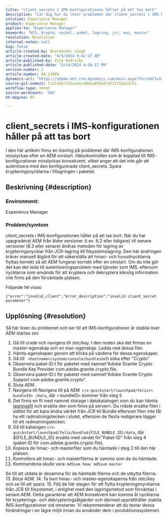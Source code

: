 ```yaml
---
title: "client_secrets i IMS-konfigurationen håller på att tas bort"
description: "Lär dig hur du löser problemet där client_secrets i IMS-konfigurationen håller på att tas bort. Spara krypteringsnycklarna i fillagringen i paketet."
solution: Experience Manager
product: Experience Manager
applies-to: "Experience Manager"
keywords: "KCS, krypto, nyckel, paket, lagring, jcr, mac, master"
resolution: Resolution
internal-notes: null
bug: false
article-created-by: Dharmender Singh
article-created-date: "4/4/2024 9:42:27 AM"
article-published-by: Zita Rodricks
article-published-date: "5/14/2024 4:26:17 PM"
version-number: 2
article-number: KA-23909
dynamics-url: "https://adobe-ent.crm.dynamics.com/main.aspx?forceUCI=1&pagetype=entityrecord&etn=knowledgearticle&id=e9786ba5-67f2-ee11-904b-6045bd04ed02"
source-git-commit: f121146cf25aa2ecd9e5a091bd7af23f1da23c51
workflow-type: tm+mt
source-wordcount: '503'
ht-degree: 0%

---
```


# client_secrets i IMS-konfigurationen håller på att tas bort


I den här artikeln finns en lösning på problemet där IMS-konfigurationen misslyckas efter en AEM omstart. Hälsokontrollen som är kopplad till IMS-konfigurationer misslyckas konsekvent, vilket anger att det inte går att autentisera med den konfigurerade client_secrets. Spara krypteringsnycklarna i fillagringen i paketet.

## Beskrivning {#description}


### Environment:

Experience Manager

### Problem/symtom

client_secrets i IMS-konfigurationen håller på att tas bort.
När du har uppgraderat AEM från äldre versioner (t.ex. 6.2 eller tidigare) till senare versioner (6.3 eller senare) ändras metoden för lagring av krypteringsnycklar från JCR-lagring till filsystemslagring. Den här ändringen kräver manuell åtgärd för att säkerställa att hmac- och huvudnycklarna flyttas korrekt så att AEM fungerar korrekt efter en omstart. Om du inte gör det kan det leda till autentiseringsproblem med tjänster som IMS, eftersom nycklarna som används för att kryptera och dekryptera känslig information inte finns på den förväntade platsen.

Följande fel visas:


```
{"error":"invalid_client","error_description":"invalid client_secret parameter"}
```



## Upplösning {#resolution}


Så här löser du problemet och ser till att IMS-konfigurationer är stabila över AEM startas om:

1. Gå till crxde och navigera till /etc/key. I den noden ska det finnas en master-egenskap och en mac-egenskap. Ladda ned dessa filer.
2. Hämta egenskapen genom att klicka på värdena för dessa egenskaper.
3. Gå till ` <hostname>/system/console/bundles`och söka efter &quot;Crypto&quot;
4. Observera paket-ID:t för paketet med namnet&quot;Adobe Granite Crypto Bundle Key Provider com.adobe.granite.crypto.file.
5. Observera paket-ID:t för paketet med namnet&quot;Adobe Granite Crypto Support com.adobe.granite.crypto&quot;.
6. Sluta AEM.
7. Navigera till Navigera till på AEM` crx-quickstart/launchpad/felix/< bundleID> /data`, där `<`  bundleID`>`  kommer från steg 5
8. Det finns en fil med namnet storage i datakatalogen som du kan hämta [lagringsfil](https://raw.githubusercontent.com/cqsupport/fix-instructions/master/move-crypto-keys/storage) och ersätta den som finns på servern. Du måste ersätta filen i stället för att bara ändra värdet från JCR till Bundle eftersom filen inte får ha ett radmatningstecken i slutet, eftersom de flesta redigerare lägger till ett radmatningstecken.
9. Gå till katalogen `crx-quickstart/launchpad/felix/bundle${FILE_BUNDLE_ID}/data`, där ${FILE_BUNDLE_ID} ersätts med värdet för&quot;Paket-ID&quot; från steg 4 (paket-ID för com.adobe.granite.crypto.file).
10. Kopiera de hmac- och masterfiler som du hämtade i steg 2 till den här platsen.
11. Kontrollera att hmac- och masterfilerna är samma som de du hämtade.
12. Kommandona skulle vara: `md5sum hmac md5sum master` 

   Se till att utdata är desamma för de hämtade filerna och de utbytta filerna.
13. Börja AEM.
14. Ta bort hmac- och master-egenskaperna från /etc/key och se till att spara.
15. Följ de här stegen för att flytta krypteringsnycklarna från JCR till filsystemet, i enlighet med den lagringsmetod som förväntas i senare AEM. Detta garanterar att AEM konsekvent kan komma åt nycklarna för krypterings- och dekrypteringsåtgärder och därmed upprätthåller stabila IMS-konfigurationer vid omstarter. Vi rekommenderar att du testar dessa förändringar i en lägre miljö innan du använder dem i produktionssystemen.

